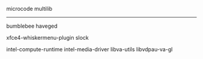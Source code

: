 
microcode
multilib



********

bumblebee
haveged

xfce4-whiskermenu-plugin
slock

intel-compute-runtime
intel-media-driver
libva-utils
libvdpau-va-gl
